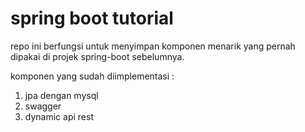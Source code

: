 # spring boot tutorial

repo ini berfungsi untuk menyimpan komponen menarik yang pernah dipakai di projek spring-boot sebelumnya.

komponen yang sudah diimplementasi : 

1. jpa dengan mysql
2. swagger
3. dynamic api rest
